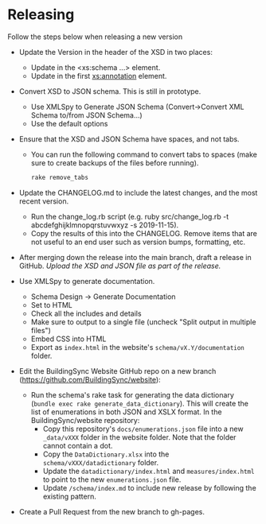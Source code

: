 # Releasing

Follow the steps below when releasing a new version

* Update the Version in the header of the XSD in two places:
    * Update in the <xs:schema ...> element.
    * Update in the first <xs:annotation> element. 

* Convert XSD to JSON schema. This is still in prototype. 
    * Use XMLSpy to Generate JSON Schema (Convert->Convert XML Schema to/from JSON Schema...)
    * Use the default options

* Ensure that the XSD and JSON Schema have spaces, and not tabs.

    * You can run the following command to convert tabs to spaces (make sure to create backups of the files before running).

        ```bash
        rake remove_tabs
        ```

* Update the CHANGELOG.md to include the latest changes, and the most recent version.

	* Run the change_log.rb script (e.g. ruby src/change_log.rb -t abcdefghijklmnopqrstuvwxyz -s 2019-11-15).
	* Copy the results of this into the CHANGELOG. Remove items that are not useful to an end user such as version bumps, formatting, etc.

* After merging down the release into the main branch, draft a release in GitHub. *Upload the XSD and JSON file as part of the release.*

* Use XMLSpy to generate documentation.

    * Schema Design -> Generate Documentation
    * Set to HTML
    * Check all the includes and details
    * Make sure to output to a single file (uncheck "Split output in multiple files")
    * Embed CSS into HTML
    * Export as `index.html` in the website's `schema/vX.Y/documentation` folder.

* Edit the BuildingSync Website GitHub repo on a new branch (https://github.com/BuildingSync/website):

	* Run the schema's rake task for generating the data dictionary (`bundle exec rake generate_data_dictionary`). This will create the list of enumerations in both JSON and XSLX format. In the BuildingSync/website repository:
	    * Copy this repository's `docs/enumerations.json` file into a new `_data/vXXX` folder in the website folder. Note that the folder cannot contain a dot.
	    * Copy the `DataDictionary.xlsx` into the `schema/vXXX/datadictionary` folder.
        * Update the `datadictionary/index.html` and `measures/index.html` to point to the new `enumerations.json` file.
        * Update `/schema/index.md` to include new release by following the existing pattern.

* Create a Pull Request from the new branch to gh-pages.
